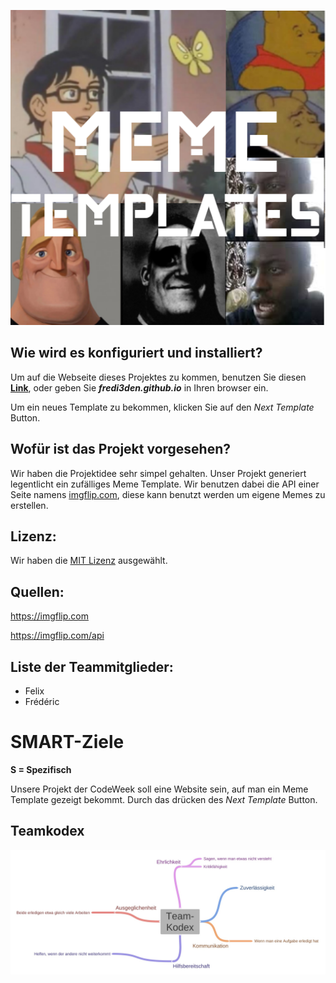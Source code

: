 <p align="center">
    <img src=pictures/logo.png>
</p>

## Wie wird es konfiguriert und installiert?
Um auf die Webseite dieses Projektes zu kommen, benutzen Sie diesen [**Link**](https://fredi3den.github.io), oder geben Sie ***fredi3den.github.io*** in Ihren browser ein.

Um ein neues Template zu bekommen, klicken Sie auf den *Next Template* Button.

## Wofür ist das Projekt vorgesehen?
Wir haben die Projektidee sehr simpel gehalten.
Unser Projekt generiert legentlicht ein zufälliges Meme Template.
Wir benutzen dabei die API einer Seite namens [imgflip.com](imgflip.com), diese kann benutzt werden um eigene Memes zu erstellen.

## Lizenz:
Wir haben die [MIT Lizenz](https://github.com/fredi3den/fredi3den.github.io/blob/main/LICENSE) ausgewählt.

## Quellen:
 https://imgflip.com 
 
 https://imgflip.com/api 

## Liste der Teammitglieder:
 * Felix
 * Frédéric

# SMART-Ziele
**S = Spezifisch** 

Unsere Projekt der CodeWeek soll eine Website sein, auf man ein Meme Template gezeigt bekommt. Durch das drücken des *Next Template* Button.

## Teamkodex
<p align="center">
    <img src=pictures/Team-Kodex.jpg>
</p>
